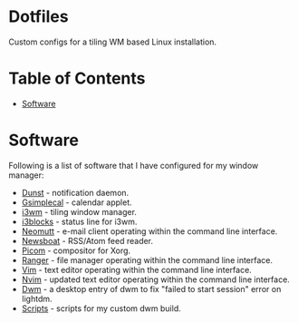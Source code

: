 # Dotfiles

Custom configs for a tiling WM based Linux installation.

Table of Contents
=================
* [Software](#Software)

# Software

Following is a list of software that I have configured for my window manager:

* [Dunst](tree/master/dunst/) - notification daemon.
* [Gsimplecal](tree/master/gsimplecal/) - calendar applet.
* [i3wm](/tree/master/i3/) - tiling window manager.
* [i3blocks](tree/master/i3blocks/) - status line for i3wm.
* [Neomutt](tree/master/mutt/) - e-mail client operating within the command line interface.
* [Newsboat](tree/master/newsboat_config/) - RSS/Atom feed reader.
* [Picom](tree/master/picom/) - compositor for Xorg.
* [Ranger](tree/master/ranger/) - file manager operating within the command line interface.
* [Vim](tree/master/.vimrc) - text editor operating within the command line interface.
* [Nvim](tree/master/init.vim) - updated text editor operating within the command line interface.
* [Dwm](tree/master/dwm.desktop) - a desktop entry of dwm to fix "failed to start session" error on lightdm.
* [Scripts](tree/master/.local/bin/) - scripts for my custom dwm build.

